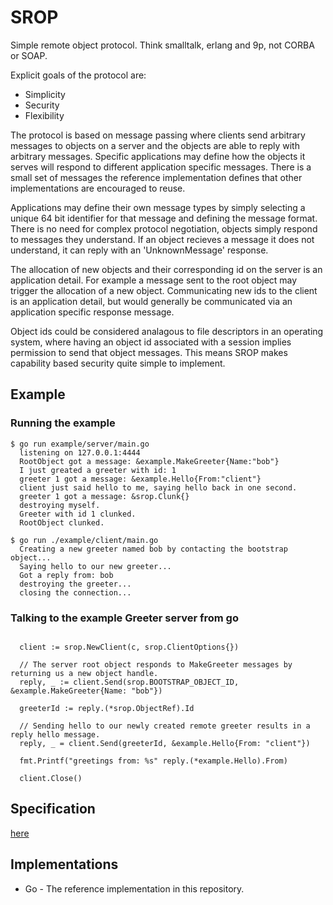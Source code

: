 # SROP

Simple remote object protocol. Think smalltalk, erlang and 9p, not CORBA or SOAP.

Explicit goals of the protocol are:

- Simplicity
- Security
- Flexibility

The protocol is based on message passing where clients send arbitrary messages to objects on a server and the objects
are able to reply with arbitrary messages. Specific applications may define how the objects it serves will respond to
different application specific messages. There is a small set of messages the reference implementation defines
that other implementations are encouraged to reuse.

Applications may define their own message types by simply selecting a unique 64 bit identifier for that message
and defining the message format. There is no need for complex protocol negotiation, objects simply respond to messages
they understand. If an object recieves a message it does not understand, it can reply with an 'UnknownMessage' response.

The allocation of new objects and their corresponding id on the server is an application detail.
For example a message sent to the root object may trigger the allocation of a new object.
Communicating new ids to the client is an application detail,
but would generally be communicated via an application specific response message.

Object ids could be considered analagous to file descriptors in an operating system, where having an object id associated
with a session implies permission to send that object messages. This means SROP makes capability based security quite simple
to implement.

## Example

### Running the example

```
$ go run example/server/main.go 
  listening on 127.0.0.1:4444
  RootObject got a message: &example.MakeGreeter{Name:"bob"}
  I just greated a greeter with id: 1
  greeter 1 got a message: &example.Hello{From:"client"}
  client just said hello to me, saying hello back in one second.
  greeter 1 got a message: &srop.Clunk{}
  destroying myself.
  Greeter with id 1 clunked.
  RootObject clunked.
```

```
$ go run ./example/client/main.go
  Creating a new greeter named bob by contacting the bootstrap object...
  Saying hello to our new greeter...
  Got a reply from: bob
  destroying the greeter...
  closing the connection...
```

### Talking to the example Greeter server from go

```

  client := srop.NewClient(c, srop.ClientOptions{})

  // The server root object responds to MakeGreeter messages by returning us a new object handle.
  reply, _ := client.Send(srop.BOOTSTRAP_OBJECT_ID, &example.MakeGreeter{Name: "bob"})

  greeterId := reply.(*srop.ObjectRef).Id

  // Sending hello to our newly created remote greeter results in a reply hello message.
  reply, _ = client.Send(greeterId, &example.Hello{From: "client"})

  fmt.Printf("greetings from: %s" reply.(*example.Hello).From)

  client.Close()

```

## Specification

[here](./SPEC.md)

## Implementations

- Go - The reference implementation in this repository.

